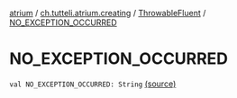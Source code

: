 [atrium](../../index.md) / [ch.tutteli.atrium.creating](../index.md) / [ThrowableFluent](index.md) / [NO_EXCEPTION_OCCURRED](.)

# NO_EXCEPTION_OCCURRED

`val NO_EXCEPTION_OCCURRED: String` [(source)](https://github.com/robstoll/atrium/tree/master/atrium-impl-robstoll/src/main/kotlin/ch/tutteli/atrium/creating/ThrowableFluent.kt#L59)